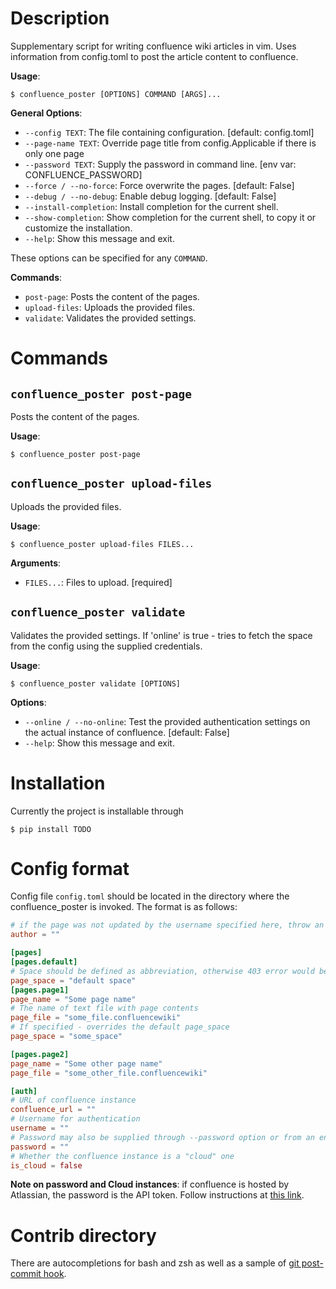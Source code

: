 # Description

Supplementary script for writing confluence wiki articles in
vim. Uses information from config.toml to post the article content to confluence.

**Usage**:

```console
$ confluence_poster [OPTIONS] COMMAND [ARGS]...
```

**General Options**:

* `--config TEXT`: The file containing configuration.  [default: config.toml]
* `--page-name TEXT`: Override page title from config.Applicable if there is only one page
* `--password TEXT`: Supply the password in command line.  [env var: CONFLUENCE_PASSWORD]
* `--force / --no-force`: Force overwrite the pages.  [default: False]
* `--debug / --no-debug`: Enable debug logging.  [default: False]
* `--install-completion`: Install completion for the current shell.
* `--show-completion`: Show completion for the current shell, to copy it or customize the installation.
* `--help`: Show this message and exit.

These options can be specified for any `COMMAND`.

**Commands**:

* `post-page`: Posts the content of the pages.
* `upload-files`: Uploads the provided files.
* `validate`: Validates the provided settings.

# Commands
## `confluence_poster post-page`

Posts the content of the pages.

**Usage**:

```console
$ confluence_poster post-page
```

## `confluence_poster upload-files`

Uploads the provided files.

**Usage**:

```console
$ confluence_poster upload-files FILES...
```

**Arguments**:

* `FILES...`: Files to upload.  [required]

## `confluence_poster validate`

Validates the provided settings. If 'online' is true - tries to fetch the space from the config using the
supplied credentials.

**Usage**:

```console
$ confluence_poster validate [OPTIONS]
```

**Options**:

* `--online / --no-online`: Test the provided authentication settings on the actual instance of confluence.  [default: False]
* `--help`: Show this message and exit.

# Installation

Currently the project is installable through

```console
$ pip install TODO
```

# Config format

Config file `config.toml` should be located in the directory where the confluence_poster is invoked. The format is as follows:

```toml
# if the page was not updated by the username specified here, throw an error
author = ""

[pages]
[pages.default]
# Space should be defined as abbreviation, otherwise 403 error would be generated
page_space = "default space"
[pages.page1]
page_name = "Some page name"
# The name of text file with page contents
page_file = "some_file.confluencewiki"
# If specified - overrides the default page_space
page_space = "some_space"

[pages.page2]
page_name = "Some other page name"
page_file = "some_other_file.confluencewiki"

[auth]
# URL of confluence instance
confluence_url = ""
# Username for authentication
username = ""
# Password may also be supplied through --password option or from an environment variable CONFLUENCE_PASSWORD
password = ""
# Whether the confluence instance is a "cloud" one
is_cloud = false

```

**Note on password and Cloud instances**: if confluence is hosted by Atlassian, the password is the API token. Follow instructions at [this link](https://confluence.atlassian.com/cloud/api-tokens-938839638.html).

# Contrib directory

There are autocompletions for bash and zsh as well as a sample of [git post-commit hook](https://git-scm.com/book/en/v2/Customizing-Git-Git-Hooks).
